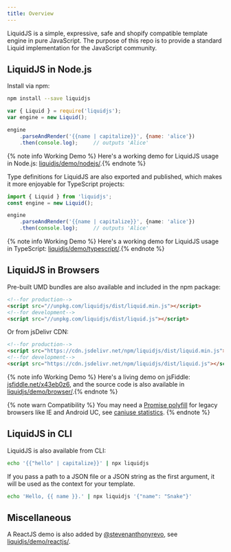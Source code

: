 ```yaml
---
title: Overview
---
```


LiquidJS is a simple, expressive, safe and shopify compatible template engine in pure JavaScript. The purpose of this repo is to provide a standard Liquid implementation for the JavaScript community.

## LiquidJS in Node.js

Install via npm:

```bash
npm install --save liquidjs
```

```javascript
var { Liquid } = require('liquidjs');
var engine = new Liquid();

engine
    .parseAndRender('{{name | capitalize}}', {name: 'alice'})
    .then(console.log);     // outputs 'Alice'
```

{% note info Working Demo %} Here's a working demo for LiquidJS usage in Node.js: <a href="https://github.com/harttle/liquidjs/blob/master/demo/nodejs/" target="_blank">liquidjs/demo/nodejs/</a>.{% endnote %}

Type definitions for LiquidJS are also exported and published, which makes it more enjoyable for TypeScript projects:

```typescript
import { Liquid } from 'liquidjs';
const engine = new Liquid();

engine
    .parseAndRender('{{name | capitalize}}', {name: 'alice'})
    .then(console.log);     // outputs 'Alice'
```

{% note info Working Demo %} Here's a working demo for LiquidJS usage in TypeScript: <a href="https://github.com/harttle/liquidjs/blob/master/demo/typescript/" target="_blank">liquidjs/demo/typescript/</a>.{% endnote %}

## LiquidJS in Browsers

Pre-built UMD bundles are also available and included in the npm package:

```html
<!--for production-->
<script src="//unpkg.com/liquidjs/dist/liquid.min.js"></script>
<!--for development-->
<script src="//unpkg.com/liquidjs/dist/liquid.js"></script>
```

Or from jsDelivr CDN:

```html
<!--for production-->
<script src="https://cdn.jsdelivr.net/npm/liquidjs/dist/liquid.min.js"></script>
<!--for development-->
<script src="https://cdn.jsdelivr.net/npm/liquidjs/dist/liquid.js"></script>
```

{% note info Working Demo %} Here's a living demo on jsFiddle: <a href="https://jsfiddle.net/x43eb0z6/" target="_blank">jsfiddle.net/x43eb0z6</a>, and the source code is also available in <a href="https://github.com/harttle/liquidjs/blob/master/demo/browser/" target="_blank">liquidjs/demo/browser/</a>.{% endnote %}

{% note warn Compatibility %} You may need a <a href="https://github.com/taylorhakes/promise-polyfill" target="_blank">Promise polyfill</a> for legacy browsers like IE and Android UC, see <a href="http://caniuse.com/#feat=promises" target="_blank">caniuse statistics</a>. {% endnote %}

## LiquidJS in CLI

LiquidJS is also available from CLI:

```bash
echo '{{"hello" | capitalize}}' | npx liquidjs
```

If you pass a path to a JSON file or a JSON string as the first argument, it will be used as the context for your template.

```bash
echo 'Hello, {{ name }}.' | npx liquidjs '{"name": "Snake"}'
```

## Miscellaneous

A ReactJS demo is also added by [@stevenanthonyrevo](https://github.com/stevenanthonyrevo), see [liquidjs/demo/reactjs/](https://github.com/harttle/liquidjs/blob/master/demo/reactjs/).